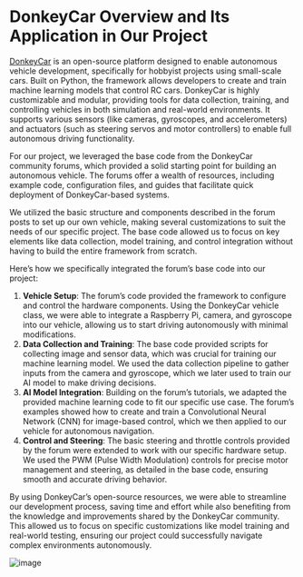 # DonkeyCar Overview and Its Application in Our Project

[DonkeyCar]([url](https://docs.donkeycar.com)) is an open-source platform designed to enable autonomous vehicle development, specifically for hobbyist projects using small-scale cars. Built on Python, the framework allows developers to create and train machine learning models that control RC cars. DonkeyCar is highly customizable and modular, providing tools for data collection, training, and controlling vehicles in both simulation and real-world environments. It supports various sensors (like cameras, gyroscopes, and accelerometers) and actuators (such as steering servos and motor controllers) to enable full autonomous driving functionality.

For our project, we leveraged the base code from the DonkeyCar community forums, which provided a solid starting point for building an autonomous vehicle. The forums offer a wealth of resources, including example code, configuration files, and guides that facilitate quick deployment of DonkeyCar-based systems.

We utilized the basic structure and components described in the forum posts to set up our own vehicle, making several customizations to suit the needs of our specific project. The base code allowed us to focus on key elements like data collection, model training, and control integration without having to build the entire framework from scratch.

Here’s how we specifically integrated the forum’s base code into our project:
1) **Vehicle Setup**: The forum’s code provided the framework to configure and control the hardware components. Using the DonkeyCar vehicle class, we were able to integrate a Raspberry Pi, camera, and gyroscope into our vehicle, allowing us to start driving autonomously with minimal modifications.
2) **Data Collection and Training**: The base code provided scripts for collecting image and sensor data, which was crucial for training our machine learning model. We used the data collection pipeline to gather inputs from the camera and gyroscope, which we later used to train our AI model to make driving decisions.
3) **AI Model Integration**: Building on the forum’s tutorials, we adapted the provided machine learning code to fit our specific use case. The forum’s examples showed how to create and train a Convolutional Neural Network (CNN) for image-based control, which we then applied to our vehicle for autonomous navigation.
4) **Control and Steering**: The basic steering and throttle controls provided by the forum were extended to work with our specific hardware setup. We used the PWM (Pulse Width Modulation) controls for precise motor management and steering, as detailed in the base code, ensuring smooth and accurate driving behavior.

By using DonkeyCar’s open-source resources, we were able to streamline our development process, saving time and effort while also benefiting from the knowledge and improvements shared by the DonkeyCar community. This allowed us to focus on specific customizations like model training and real-world testing, ensuring our project could successfully navigate complex environments autonomously.


![image](https://github.com/user-attachments/assets/96f63438-6769-4c45-bef4-c86fea2d9401)


